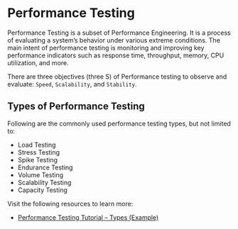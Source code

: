 # Performance Testing

Performance Testing is a subset of Performance Engineering. It is a process of evaluating a system’s behavior under various extreme conditions. The main intent of performance testing is monitoring and improving key performance indicators such as response time, throughput, memory, CPU utilization, and more.

There are three objectives (three S) of Performance testing to observe and evaluate: `Speed`, `Scalability`, and `Stability`.

## Types of Performance Testing

Following are the commonly used performance testing types, but not limited to:

- Load Testing
- Stress Testing
- Spike Testing
- Endurance Testing
- Volume Testing
- Scalability Testing
- Capacity Testing

Visit the following resources to learn more:

- [Performance Testing Tutorial – Types (Example)](https://www.guru99.com/performance-testing.html)